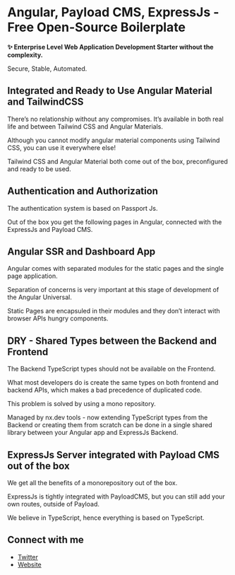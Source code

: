 # Angular, Payload CMS, ExpressJs - Free Open-Source Boilerplate

**✨ Enterprise Level Web Application Development Starter without the complexity.**

Secure, Stable, Automated.

## Integrated and Ready to Use Angular Material and TailwindCSS

There’s no relationship without any compromises. It’s available in both real life and between Tailwind CSS and Angular Materials.

Although you cannot modify angular material components using Tailwind CSS, you can use it everywhere else!

Tailwind CSS and Angular Material both come out of the box, preconfigured and ready to be used. 

## Authentication and Authorization

The authentication system is based on Passport Js.

Out of the box you get the following pages in Angular, connected with the ExpressJs and Payload CMS.

## Angular SSR and Dashboard App

Angular comes with separated modules for the static pages and the single page application.

Separation of concerns is very important at this stage of development of the Angular Universal.

Static Pages are encapsuled in their modules and they don’t interact with browser APIs hungry components.

## DRY - Shared Types between the Backend and Frontend

The Backend TypeScript types should not be available on the Frontend.

What most developers do is create the same types on both frontend and backend APIs, which makes a bad precedence of duplicated code.

This problem is solved by using a mono repository.

Managed by nx.dev tools - now extending TypeScript types from the Backend or creating them from scratch can be done in a single shared library between your Angular app and ExpressJs Backend.

## ExpressJs Server integrated with Payload CMS out of the box

We get all the benefits of a monorepository out of the box.

ExpressJs is tightly integrated with PayloadCMS, but you can still add your own routes, outside of Payload.

We believe in TypeScript, hence everything is based on TypeScript.


## Connect with me

- [Twitter](https://twitter.com/florinmtsc)
- [Website](https://binarycentrum.com/)
